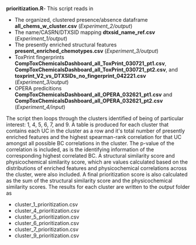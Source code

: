 **prioritization.R**- This script reads in

- The organized, clustered presence/absence dataframe **all_chems_w_cluster.csv** (*Experiment_2/output*)
- The name/CASRN/DTXSID mapping **dtxsid_name_ref.csv** (*Experiment_1/output*)
- The presently enriched structural features **present_enriched_chemotypes.csv** (*Experiment_3/output*)
- ToxPrint fingerprints **CompToxChemicalsDashboard_all_ToxPrint_030721_pt1.csv**, **CompToxChemicalsDashboard_all_ToxPrint_030721_pt2.csv**, and **toxprint_V2_vs_DTXSIDs_no_fingerprint_042221.csv** (*Experiment_3/output*)
-  OPERA predicitions **CompToxChemicalsDashboard_all_OPERA_032621_pt1.csv** and **CompToxChemicalsDashboard_all_OPERA_032621_pt2.csv** (*Experiment_4/input*)

The script then loops through the clusters identified of being of particular interest: 1, 4, 5, 6, 7, and 9. A table is produced for each cluster that contains each UC in the cluster as a row and it's total number of presently enriched features and the highest spearman-rank correlation for that UC amongst all possible BC correlations in the cluster. The p-value of the correlation is included, as is the identifying information of the corresponding highest correlated BC. A structural similarity score and physicochemical similarity score, which are values calculated based on the distributions of enriched features and physicochemical correlations across the cluster, were also included. A final prioritization score is also calculated as the sum of the structural similarity score and the physicochemical similarity scores. The results for each cluster are written to the *output* folder as 

-  cluster_1_prioritization.csv
-  cluster_4_prioritization.csv
-  cluster_5_prioritization.csv
-  cluster_6_prioritization.csv
-  cluster_7_prioritization.csv
-  cluster_9_prioritization.csv
